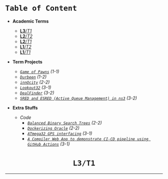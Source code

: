 # **`Table of Content`**

- **Academic Terms**
  - [**L3**/*T1*](#cse-306--computer-architecture-sessional)
  - [**L2**/*T2*](#cse-208--data-structures-and-algorithms-ii-sessional)
  - [**L2**/*T1*](#cse-204--data-structures-and-algorithms-i-sessional)
  - [**L1**/*T2*](#cse-108--object-oriented-programming-language-sessional)
  - [**L1**/*T1*](#cse-102--structured-programming-language)


- **Term Projects**
  - [*`Game of Pawns`*](https://github.com/zarif98sjs/Game-of-Pawns) *(1-1)*
  - [*`Durbeen`*](https://github.com/zarif98sjs/Durbeen--The-Dawn-of-Programming-) *(1-2)*
  - [*`innOcity`*](https://github.com/zarif98sjs/innOcity) *(2-2)*
  - [*`Lookout32`*](https://youtu.be/Ti9rf612rtg) *(3-1)*
  - [*`DealFinder`*]()  *(3-2)*
  - [*`SRED and ESRED (Active Queue Management) in ns3`*](https://github.com/zarif98sjs/SRED-ESRED-ActiveQueueManagement-ns3)  *(3-2)*


- **Extra Stuffs** 
  - *Code*
    - [*`Balanced Binary Search Trees`*](https://github.com/zarif98sjs/Balanced-Binary-Search-Trees) *(2-2)*
    - [*`Dockerizing Oracle`*](https://github.com/zarif98sjs/dockerize-oracle) *(2-2)*
    - [*`ATmega32 GPS interfacing`*](https://github.com/zarif98sjs/ATmega32-GPS-interfacing) *(3-1)*
    - [*`A Compiler Web App to demonstrate CI-CD pipeline using GitHub Actions`*](https://github.com/zarif98sjs/C-Compiler-Code-Generation-CI-CD) *(3-1)*

<h1 align="center"> <b> <code> L3/T1 </code> </b> </h1>
<hr/>
